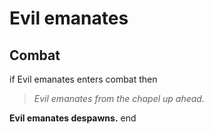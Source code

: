 # Evil emanates
## Combat

if Evil emanates enters combat  then


>*Evil emanates from the chapel up ahead.*


**Evil emanates despawns.**
end